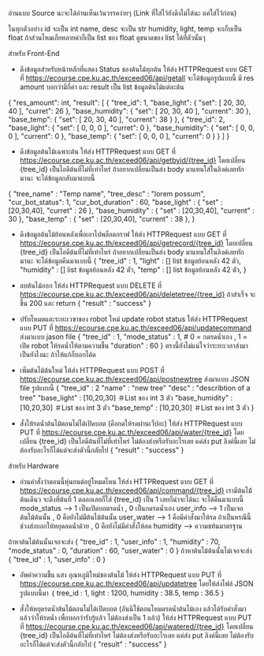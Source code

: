 อ่านแบบ Source นะจะได้อ่านเห็นเว้นวรรคง่ายๆ
(Link ที่ใส่ไว้ยังดึงไม่ได้นะ แค่ใส่ไว้ก่อน)

ในทุกตัวอย่าง 
id จะเป็น int
name, desc จะเป็น str
humidity, light, temp จะเก็บเป็น float ถ้าส่วนไหมเก็ยหลายค่าก็เป็น list ของ float ดูขนาดของ list ได้ที่ตัวนั้นๆ

สำหรับ Front-End

- ดึงข้อมูลสำหรับหน้าหลักที่แสดง Status ชองต้นไม้ทุกต้น ให้ส่ง HTTPRequest แบบ GET ที่
https://ecourse.cpe.ku.ac.th/exceed06/api/getall
จะได้ข้อมูลรูปแบบนี้ มี res amount บอกว่ามีกี่ค่า และ result เป็น list ข้อมูลต้นไม้แต่ละต้น

{
    "res_amount": int,
    "result": [
        {
            "tree_id": 1,
            "base_light": {
                "set": [
                    20,
                    30,
                    40
                ],
                "curret": 26
            },
            "base_humidity": {
                "set": [
                    20,
                    30,
                    40
                ],
                "current": 30
            },
            "base_temp": {
                "set": [
                    20,
                    30,
                    40
                ],
                "current": 38
            }
        },
        {
            "tree_id": 2,
            "base_light": {
                "set": [
                    0,
                    0,
                    0
                ],
                "curret": 0
            },
            "base_humidity": {
                "set": [
                    0,
                    0,
                    0
                ],
                "current": 0
            },
            "base_temp": {
                "set": [
                    0,
                    0,
                    0
                ],
                "current": 0
            }
        }
    ]
}

- ดึงข้อมูลต้นไม้เฉพาะต้น ให้ส่ง HTTPRequest แบบ GET ที่
https://ecourse.cpe.ku.ac.th/exceed06/api/getbyid/{tree_id}
โดยเปลี่ยน {tree_id} เป็นไอดีต้นที่ไม่ที่เท่าไหร่ ถ้าอยากเปลี่ยนเป็นส่ง body มาแทนใส่ในลิงค์เลยทักมานะ
จะได้ข้อมูลกลับมาแบบนี้

{
        "tree_name" : "Temp name",
        "tree_desc" : "lorem possum",
        "cur_bot_status": 1,
        "cur_bot_duration" : 60,
        "base_light" : {
                "set" : [20,30,40],
                "curret" : 26
                },
        "base_humidity" : {
            "set" : [20,30,40],
            "current" : 30
            },
        "base_temp" : {
            "set" : [20,30,40],
            "current" : 38
            },
    }

- ดึงข้อมูลต้นไม้ย้อนหลังเพื่อเอาไปพล็อตกราฟ ให้ส่ง HTTPRequest แบบ GET ที่
https://ecourse.cpe.ku.ac.th/exceed06/api/getrecord/{tree_id}
โดยเปลี่ยน {tree_id} เป็นไอดีต้นที่ไม่ที่เท่าไหร่ ถ้าอยากเปลี่ยนเป็นส่ง body มาแทนใส่ในลิงค์เลยทักมานะ
จะได้ข้อมูลคืนมาแบบนี้
{
        "tree_id" : 1,
        "light" : [] list ข้อมูลย้อนหลัง 42 ตัว,
        "humidity" : [] list ข้อมูลย้อนหลัง 42 ตัว,
        "temp" : [] list ข้อมูลย้อนหลัง 42 ตัว,
}

- ลบต้นไม้ออก ให้ส่ง HTTPRequest แบบ DELETE ที่
https://ecourse.cpe.ku.ac.th/exceed06/api/deletetree/{tree_id}
ถ้าสำเร็จ จะขึ้น 200 และ return
{
        "result" : "success"
}

- ปรับโหมดและระยะเวฃาของ robot ใหม่ update robot status ให้ส่ง HTTPRequest แบบ PUT ที่
https://ecourse.cpe.ku.ac.th/exceed06/api/updatecommand
ส่งมาเเบบ jason file 
{
    "tree_id" : 1,
    "mode_status" : 1, # 0 = กดรดน้ำเอง , 1 = เปิด robot ให้รดน้ำให้ตามความชื้น
    "duration" : 60
}
ตรงนี้ยังไม่แน่ใจว่าระยะเวลาส่งมาเป็นยังไงนะ ถ้าให้แก้ก็บอกได้ด

- เพิ่มต้นไม้ต้นใหม่ ให้ส่ง HTTPRequest แบบ POST ที่
https://ecourse.cpe.ku.ac.th/exceed06/api/postnewtree
ส่งมาเเบบ JSON file รูปแบบนี้
{
    "tree_id" : 2
    "name" : "new tree"
    "desc" : "describtion of a tree"
    "base_light" : [10,20,30] ＃List ของ int 3 ตัว
    "base_humidity" : [10,20,30]  ＃List ของ int 3 ตัว
    "base_temp" : [10,20,30] ＃List ของ int 3 ตัว
}

- สั่งให้รดน้ำต้นไม้ตอนไม่ได้เปิดบอต (คือกดให้รดผ่านเว็ปอะ) ให้ส่ง HTTPRequest แบบ PUT ที่
https://ecourse.cpe.ku.ac.th/exceed06/api/water/{tree_id}
โดยเปลี่ยน {tree_id} เป็นไอดีต้นที่ไม่ที่เท่าไหร่
ไม่ต้องส่งหรือรับอะไรเลย แค่ส่ง put ลิงค์นี้เลย ไม่ต้องรับอะไรก็ได้แต่จะส่งตัวนี้กลับไป
{
    "result" : "success"
}

สำหรับ Hardware
- อ่านคำสั่งว่าตอนนี้หุ่นยนต์อยู่โหมดไหน ให้ส่ง HTTPRequest แบบ GET ที่
https://ecourse.cpe.ku.ac.th/exceed06/api/command/{tree_id}
เรามีต้นไม้้ต้นเดีนว จะดึงที่ต้นที่ 1 ตลอกเลยก็ใส่ {tree_id} เป็น 1 เลยก็น่าจะได้นะ
จะได้คืนมาแบบนี้ mode_status --> 1 เป็นเปิดบอตรดน้ำ , 0 เป็นกดรดน้ำเอง
              user_info --> 1 เป็นเจอต้นไม้ต้นนั้น , 0 คือยังไม่มีต้นไม้ต้นนั้น
              user_water --> 1 คือมีคำสั่งมาให้รด ถ้าเป็นหรณีนี้ช่วงส่งบอกให้หยุดลดน้ำด้วย , 0 คือยังไม่มีคำสั่งให้ลด
              humidity --> ความชท้นมาตรฐาน
              
ถ้าหาต้นไม้ต้นนั้นเจอจะส่ง
{
        "tree_id" : 1,
        "user_info" : 1,
        "humidity" : 70,
        "mode_status" : 0,
        "duration" : 60,
        "user_water" : 0
}
ถ้าหาต้นไม้ต้นนั้นไม่เจอจะส่ง
{
        "tree_id" : 1,
        "user_info" : 0
}

- อัพค่าความชื้น แสง อุณหภูมิใหม่ของต้นไม้ ให้ส่ง HTTPRequest แบบ PUT ที่
https://ecourse.cpe.ku.ac.th/exceed06/api/updatetree
โดยให้ส่งไฟล์ JSON รูปแบบนี้มา
｛
    tree_id : 1,
    light : 1200,
    humidity : 38.5,
    temp : 36.5
 ｝
 
- สั่งให้หยุดรดน้ำต้นไม้ตอนไม่ได้เปิดบอต (อันนีใช้ตอนโหมดรดน้ำต้นไม้เอง แล้วได้รับคำสั่งมาแล้วว่าให้รดน้ำ เพื่อบอกว่ารับรู้แล้ว ไม่ต้องส่งเป็น 1 แล้ว) ให้ส่ง HTTPRequest แบบ PUT ที่
https://ecourse.cpe.ku.ac.th/exceed06/api/watered/{tree_id}
โดยเปลี่ยน {tree_id} เป็นไอดีต้นที่ไม่ที่เท่าไหร่
ไม่ต้องส่งหรือรับอะไรเลย แค่ส่ง put ลิงค์นี้เลย ไม่ต้องรับอะไรก็ได้แต่จะส่งตัวนี้กลับไป
{
    "result" : "success"
}
